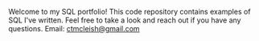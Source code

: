 Welcome to my SQL portfolio! This code repository contains examples of SQL I've written. Feel free to take a look and reach out if you have any questions.
Email: ctmcleish@gmail.com
